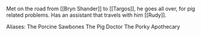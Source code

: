 Met on the road from [[Bryn Shander]] to [[Targos]], he goes all over, for pig related problems. Has an assistant that travels with him [[Rudy]].

Aliases:
The Porcine Sawbones
The Pig Doctor
The Porky Apothecary